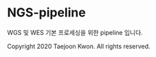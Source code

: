 # NGS-pipeline

WGS 및 WES 기본 프로세싱을 위한 pipeline 입니다. 

Copyright 2020 Taejoon Kwon. All rights reserved.
